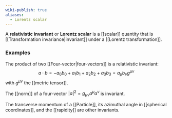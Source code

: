 ```yaml
---
wiki-publish: true
aliases:
  - Lorentz scalar
---
```

A **relativistic invariant** or **Lorentz scalar** is a [[scalar]] quantity that is [[Transformation invariance|invariant]] under a [[Lorentz transformation]].
### Examples
The product of two [[Four-vector|four-vectors]] is a relativistic invariant:
$$a\cdot b=-a_{0}b_{0}+a_{1}b_{1}+a_{2}b_{2}+a_{3}b_{3}=a_{\mu}b_{\nu}g^{\mu\nu}$$
with $g^{\mu\nu}$ the [[metric tensor]].

The [[norm]] of a four-vector $|a|^{2}=g_{\mu\nu}a^{\mu}a^{\nu}$ is invariant.

The transverse momentum of a [[Particle]], its azimuthal angle in [[spherical coordinates]], and the [[rapidity]] are other invariants.